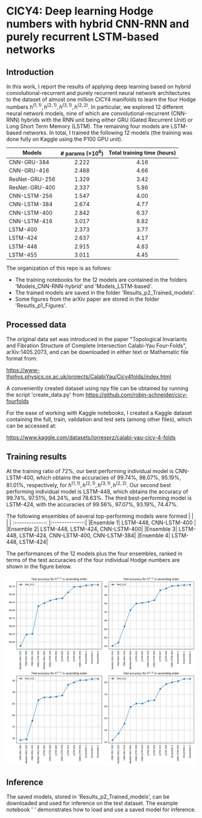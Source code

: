 # CICY4: Deep learning Hodge numbers with hybrid CNN-RNN and purely recurrent LSTM-based networks

## Introduction

 In this work, I report the results of applying deep learning based on hybrid convolutional-recurrent and purely recurrent neural network architectures to the dataset of almost one million CICY4 manifolds to learn the four Hodge numbers $h^{(1,1)}, h^{(2,1)}, h^{(3,1)}, h^{(2,2)}$. In particular, we explored 12 different neural network models, nine of which are convolutional-recurrent (CNN-RNN) hybrids with the RNN unit being either GRU (Gated Recurrent Unit) or Long Short Term Memory (LSTM). The remaining four models are LSTM-based networks. In total, I trained the following 12 models (the training was done fully on Kaggle using the P100 GPU unit). 

| Models       | # params ($\times 10^6$) | Total training time (hours)|
| ------------- |:-------------:| :-------------:| 
| CNN-GRU-384 |  2.222  |4.16|
| CNN-GRU-416 | 2.488 |  4.66|
| ResNet-GRU-256 |1.329 | 3.42|
|ResNet-GRU-400| 2.337 | 5.86 |
|CNN-LSTM-256| 1.547  | 4.00|
|CNN-LSTM-384 |  2.674 | 4.77
|CNN-LSTM-400| 2.842  | 6.37|
|CNN-LSTM-416| 3.017  |  8.82|
|LSTM-400 |  2.373 |  3.77|
|LSTM-424 |   2.637 | 4.17 |
|LSTM-448|  2.915| 4.83|
|LSTM-455 | 3.011 | 4.45 |

The organization of this repo is as follows:
  - The training notebooks for the 12 models are contained in the folders 'Models_CNN-RNN-hybrid' and 'Models_LSTM-based'.
  - The trained models are saved in the folder 'Results_p2_Trained_models'.
  - Some figures from the arXiv paper are stored in the folder 'Resutls_p1_Figures'.

## Processed data 
The original data set was introduced in the paper "Topological Invariants and Fibration Structure of Complete Intersection Calabi-Yau Four-Folds", arXiv:1405.2073,
and can be downloaded in either text or Mathematic file format from:

https://www-thphys.physics.ox.ac.uk/projects/CalabiYau/Cicy4folds/index.html

A conveniently created dataset using npy file can be obtained by running the script 'create_data.py' from https://github.com/robin-schneider/cicy-fourfolds

For the ease of working with Kaggle notebooks, I created a Kaggle dataset containing the full, train, validation and test sets (among other files), which can be accessed at:

https://www.kaggle.com/datasets/lorresprz/calabi-yau-cicy-4-folds

## Training results
At the training ratio of 72%, our best performing individual model is CNN-LSTM-400, which obtains the accuracies of 99.74%, 98.07%, 95.19%, 81.01%, respectively, for $h^{(1,1)}, h^{(2,1)}, h^{(3,1)}, h^{(2,2)}$. 
Our second best performing individual model is LSTM-448, which obtains the accuracy of 99.74%, 97.51%, 94.24%, and 78.63%. The third best-performing model is LSTM-424, with the accuracies of 99.56%, 97.07%, 93.19%, 74.47%. 

The following ensembles of several top-performing models were formed 
|          |        |
| :-------------: |:-------------:| 
|Ensemble 1| LSTM-448, CNN-LSTM-400 |
|Ensemble 2| LSTM-448, LSTM-424, CNN-LSTM-400|
|Ensemble 3| LSTM-448, LSTM-424, CNN-LSTM-400, CNN-LSTM-384|
|Ensemble 4| LSTM-448, LSTM-424|

The performances of the 12 models plus the four ensembles, ranked in terms of the test accuracies of the four individual Hodge numbers are shown in the figure below.

<img width="1000px" src="https://github.com/lorrespz/CICY4-Deep-learning-hybrid-recurrent-NNs-main/blob/main/Results_p1_Figures/Train_test_accuracies_all.png"  alt="Test accuracies" />

## Inference
The saved models, stored in 'Results_p2_Trained_models', can be downloaded and used for inference on the test dataset. The example notebook ' ' demonstrates how to load and use a saved model for inference. 

